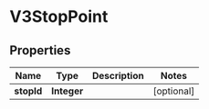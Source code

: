
# V3StopPoint

## Properties
Name | Type | Description | Notes
------------ | ------------- | ------------- | -------------
**stopId** | **Integer** |  |  [optional]



